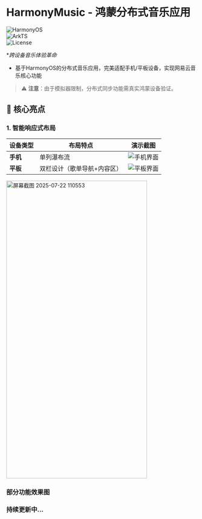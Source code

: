 # HarmonyMusic - 鸿蒙分布式音乐应用

![HarmonyOS](https://img.shields.io/badge/HarmonyOS-4.0-blue)  
![ArkTS](https://img.shields.io/badge/ArkTS-1.0-orange)  
![License](https://img.shields.io/badge/License-Apache--2.0-green)

**跨设备音乐体验革命*
- 基于HarmonyOS的分布式音乐应用，完美适配手机/平板设备，实现网易云音乐核心功能

> ⚠️ **注意**：由于模拟器限制，分布式同步功能需真实鸿蒙设备验证。

## 🌟 核心亮点

### 1. 智能响应式布局
| 设备类型       | 布局特点                          | 演示截图                      |
|----------------|-----------------------------------|------------------------------|
| **手机**       | 单列瀑布流                        | ![手机界面](https://github.com/user-attachments/assets/bde5b0c3-17df-4dbd-a77d-e0b9faf6b59c) |
| **平板**       | 双栏设计（歌单导航+内容区）       | ![平板界面](https://via.placeholder.com/600x400?text=Tablet+UI) |


<img width="372" height="786" alt="屏幕截图 2025-07-22 110553" src="https://github.com/user-attachments/assets/bde5b0c3-17df-4dbd-a77d-e0b9faf6b59c" />


### 部分功能效果图





### **持续更新中...**
